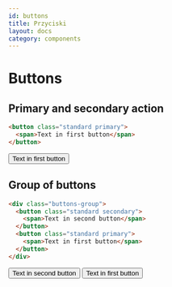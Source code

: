 ```yaml
---
id: buttons
title: Przyciski
layout: docs
category: components
---
```

# Buttons

## Primary and secondary action

```html
<button class="standard primary">
  <span>Text in first button</span>
</button>
```

<button class="standard primary">
  <span>Text in first button</span>
</button>

## Group of buttons

```html
<div class="buttons-group">
  <button class="standard secondary">
    <span>Text in second button</span>
  </button>
  <button class="standard primary">
    <span>Text in first button</span>
  </button>
</div>
```
<div class="buttons-group">
  <button class="standard secondary">
    <span>Text in second button</span>
  </button>
  <button class="standard primary">
    <span>Text in first button</span>
  </button>
</div>